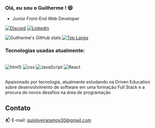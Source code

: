 
### Olá, eu sou o Guilherme ! 😄

- Junior Front-End Web Developer

[![Discord](https://img.shields.io/badge/Discord-7289DA?style=for-the-badge&logo=discord&logoColor=white)](#0996)
[![Linkedin](https://img.shields.io/badge/LinkedIn-0077B5?style=for-the-badge&logo=linkedin&logoColor=white
)](https://www.linkedin.com/in/guilherme-oliveira-ramos/)


![Guilherme's GitHub stats](https://github-readme-stats.vercel.app/api?username=GuiOliveiraRamos&show_icons=true&theme=onedark)
[![Top Langs](https://github-readme-stats.vercel.app/api/top-langs/?username=GuiOliveiraRamos)](https://github.com/anuraghazra/github-readme-stats)

### Tecnologias usadas atualmente: 

<div style="display: inline_block"><br/>
  <img align="center" alt="html5" src="https://img.shields.io/badge/HTML5-E34F26?style=for-the-badge&logo=html5&logoColor=white" />
  <img align="center" alt="css" src="https://img.shields.io/badge/CSS3-1572B6?style=for-the-badge&logo=css3&logoColor=white" />
  <img align="center" alt="JavaScript" src="https://img.shields.io/badge/JavaScript-F7DF1E?style=for-the-badge&logo=javascript&logoColor=black" />
  <img align="center" alt="React" src="https://img.shields.io/badge/React-20232A?style=for-the-badge&logo=react&logoColor=61DAFB" />  
</div></br>


Apaixonado por tecnologia, atualmente estudando na Driven Education sobre desenvolvimento de software em uma formação Full Stack e a procura de novos desafios na área de programação

## Contato

📬 E-mail: guioliveiraramos30@gmail.com




<!--
**GuiOliveiraRamos/GuiOliveiraRamos** is a ✨ _special_ ✨ repository because its `README.md` (this file) appears on your GitHub profile.

Here are some ideas to get you started:

- 🔭 I’m currently working on ...
- 🌱 I’m currently learning ...
- 👯 I’m looking to collaborate on ...
- 🤔 I’m looking for help with ...
- 💬 Ask me about ...
- 📫 How to reach me: ...
- 😄 Pronouns: ...
- ⚡ Fun fact: ...
-->
